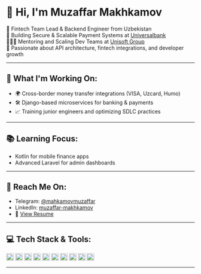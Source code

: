 # 👋 Hi, I'm Muzaffar Makhkamov

🚀 Fintech Team Lead & Backend Engineer from Uzbekistan  
🏦 Building Secure & Scalable Payment Systems at [Universalbank](https://universalbank.uz/private/)  
👨🏽‍💼 Mentoring and Scaling Dev Teams at [Unisoft Group](https://unired.uz)  
💬 Passionate about API architecture, fintech integrations, and developer growth

---

## 🔧 What I'm Working On:
- 🌍 Cross-border money transfer integrations (VISA, Uzcard, Humo)
- 🛠 Django-based microservices for banking & payments
- 📈 Training junior engineers and optimizing SDLC practices

---

## 📚 Learning Focus:
- Kotlin for mobile finance apps
- Advanced Laravel for admin dashboards

---

## 🤝 Reach Me On:
- Telegram: [@mahkamovmuzaffar](https://t.me/mahkamovmuzaffar)
- LinkedIn: [muzaffar-makhkamov](https://www.linkedin.com/in/muzaffar-makhkamov)
- 📄 [View Resume]([https://drive.google.com](https://docs.google.com/document/d/18sjeukAFBZMNeaoNkY2QtxHl6w2CB55wgR3bin4By30/edit?usp=sharing))

---

## 💻 Tech Stack & Tools:

<p>
  <img src="https://img.shields.io/badge/-Python-05122A?logo=python" height="20"/>
  <img src="https://img.shields.io/badge/-Django-092E20?logo=django" height="20"/>
  <img src="https://img.shields.io/badge/-PostgreSQL-336791?logo=postgresql" height="20"/>
  <img src="https://img.shields.io/badge/-Kotlin-7F52FF?logo=kotlin" height="20"/>
  <img src="https://img.shields.io/badge/-Laravel-FF2D20?logo=laravel" height="20"/>
  <img src="https://img.shields.io/badge/-Flutter-02569B?logo=flutter" height="20"/>
  <img src="https://img.shields.io/badge/-Docker-2496ED?logo=docker" height="20"/>
  <img src="https://img.shields.io/badge/-GitLab-FC6D26?logo=gitlab" height="20"/>
  <img src="https://img.shields.io/badge/-Redis-DC382D?logo=redis" height="20"/>
  <img src="https://img.shields.io/badge/-Firebase-FFCA28?logo=firebase" height="20"/>
</p>

---

